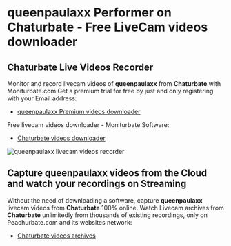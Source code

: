 # queenpaulaxx Performer on Chaturbate - Free LiveCam videos downloader

## Chaturbate Live Videos Recorder

Monitor and record livecam videos of **queenpaulaxx** from **Chaturbate** with Moniturbate.com
Get a premium trial for free by just and only registering with your Email address:
* [queenpaulaxx Premium videos downloader](https://moniturbate.com/request-demo-licence-key.html)

Free livecam videos downloader - Moniturbate Software:
* [Chaturbate videos downloader](https://moniturbate.com/moniturbate-download-software.html)

![queenpaulaxx livecam videos recorder](https://peachurnet.com/templates/moniturbate-software.png)


## Capture queenpaulaxx videos from the Cloud and watch your recordings on Streaming

Without the need of downloading a software, capture **queenpaulaxx** livecam videos from **Chaturbate** 100% online.
Watch Livecam archives from **Chaturbate** unlimitedly from thousands of existing recordings, only on Peachurbate.com and its websites network:
* [Chaturbate videos archives](https://peachurnet.com/)